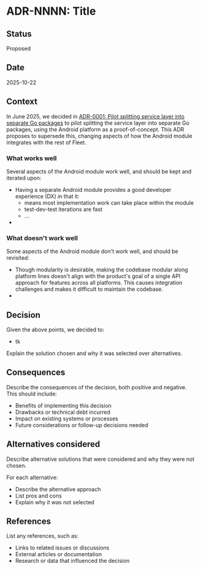 # ADR-NNNN: Title

## Status

Proposed 

## Date

2025-10-22

## Context

In June 2025, we decided in [ADR-0001: Pilot splitting service layer into separate Go packages](0001-pilot-service-layer-packages.md) to pilot splitting the service layer into separate Go packages, using the Android platform as a proof-of-concept. This ADR proposes to supersede this, changing aspects of how the Android module integrates with the rest of Fleet.

### What works well 

Several aspects of the Android module work well, and should be kept and iterated upon:

- Having a separate Android module provides a good developer experience (DX) in that it:
  - means most implementation work can take place within the module
  - test-dev-test iterations are fast
  - ...
- 

### What doesn't work well

Some aspects of the Android module don't work well, and should be revisited:

- Though modularity is desirable, making the codebase modular along platform lines doesn't align with the product's goal of a single API approach for features across all platforms. This causes integration challenges and makes it difficult to maintain the codebase.
- 

## Decision

Given the above points, we decided to:

- tk

Explain the solution chosen and why it was selected over alternatives.

## Consequences

Describe the consequences of the decision, both positive and negative. This should include:

- Benefits of implementing this decision
- Drawbacks or technical debt incurred
- Impact on existing systems or processes
- Future considerations or follow-up decisions needed

## Alternatives considered

Describe alternative solutions that were considered and why they were not chosen.

For each alternative:
- Describe the alternative approach
- List pros and cons
- Explain why it was not selected

## References

List any references, such as:
- Links to related issues or discussions
- External articles or documentation
- Research or data that influenced the decision